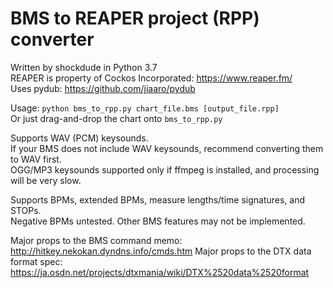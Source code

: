 # BMS to REAPER project (RPP) converter
Written by shockdude in Python 3.7 \
REAPER is property of Cockos Incorporated: https://www.reaper.fm/ \
Uses pydub: https://github.com/jiaaro/pydub

Usage: `python bms_to_rpp.py chart_file.bms [output_file.rpp]` \
Or just drag-and-drop the chart onto `bms_to_rpp.py`

Supports WAV (PCM) keysounds. \
If your BMS does not include WAV keysounds, recommend converting them to WAV first. \
OGG/MP3 keysounds supported only if ffmpeg is installed, and processing will be very slow.

Supports BPMs, extended BPMs, measure lengths/time signatures, and STOPs. \
Negative BPMs untested. Other BMS features may not be implemented.

Major props to the BMS command memo: http://hitkey.nekokan.dyndns.info/cmds.htm
Major props to the DTX data format spec: https://ja.osdn.net/projects/dtxmania/wiki/DTX%2520data%2520format
